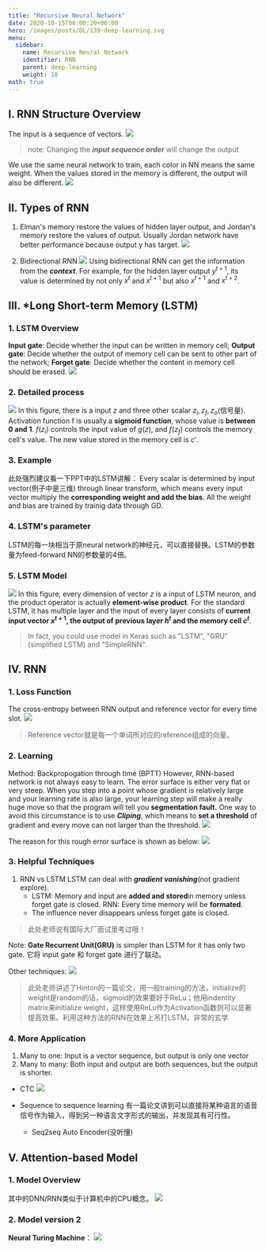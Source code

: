 ```yaml
---
title: "Recursive Neural Network"
date: 2020-10-15T06:00:20+06:00
hero: /images/posts/DL/139-deep-learning.svg
menu:
  sidebar:
    name: Recursive Neural Network
    identifier: RNN
    parent: deep-learning
    weight: 10
math: true
---
```



## I. RNN Structure Overview
The input is a sequence of vectors.
![](/images/posts/DL/RNN.JPG)
> note: Changing the ***input sequence order*** will change the output

We use the same neural network to train, each color in NN means the same weight. When the values stored in the memory is different, the output will also be different.
![](/images/posts/DL/stru.JPG)

## II. Types of RNN
1. Elman's memory restore the values of hidden layer output, and Jordan's memory restore the values of output. Usually Jordan network have better performance because output y has target.
![](/images/posts/DL/types.JPG)

2. Bidirectional RNN
![](/images/posts/DL/biRNN.JPG)
Using bidirectional RNN can get the information from the ***context***. For example, for the hidden layer output $y^{t+1}$, its value is determined by not only $x^t$ and $x^{t+1}$ but also $x^{t+1}$ and $x^{t+2}$.

## III. *Long Short-term Memory (LSTM)
### 1. LSTM Overview
**Input gate**: Decide whether the input can be written in memory cell;
**Output gate**: Decide whether the output of memory cell can be sent to other part of the network;
**Forget gate**: Decide whether the content in memory cell should be erased.
![](/images/posts/DL/LSTMoverview.JPG)

### 2. Detailed process
![](/images/posts/DL/RNNdetailed.JPG)
In this figure, there is a input $z$ and three other scalar $z_i, z_f, z_o$(信号量). Activation function f is usually a **sigmoid function**, whose value is **between 0 and 1**. $f(z_i)$ controls the input value of $g(z)$, and $f(z_f)$ controls the memory cell's value. The new value stored in the memory cell is $c'$.

### 3. Example
此处强烈建议看一下PPT中的LSTM讲解：
Every scalar is determined by input vector(例子中是三维) through linear transform, which means every input vector multiply the **corresponding weight and add the bias**. All the weight and bias are trained by trainig data through GD.

### 4. LSTM's parameter
LSTM的每一块相当于原neural network的神经元，可以直接替换。LSTM的参数量为feed-forward NN的参数量的4倍。

### 5. LSTM Model
![](/images/posts/DL/LSTM.JPG)
In this figure, every dimension of vector $z$ is a input of LSTM neuron, and the product operator is actually **element-wise product**.
For the standard LSTM, it has multiple layer and the input of every layer consists of **current input vector $x^{t+1}$, the output of previous layer $h^t$ and the memory cell $c^t$**. 

> In fact, you could use model in Keras such as "LSTM", "GRU"(simplified LSTM) and "SimpleRNN".

## IV. RNN
### 1. Loss Function
The cross-entropy between RNN output and reference vector for every time slot.
![](/images/posts/DL/cost.JPG)
> Reference vector就是每一个单词所对应的reference组成的向量。
### 2. Learning
Method: Backpropogation through time (BPTT)
However, RNN-based network is not always easy to learn. The error surface is either very flat or very steep. When you step into a point whose gradient is relatively large and your learning rate is also large, your learning step will make a really huge move so that the program will tell you **segmentation fault.**
One way to avoid this circumstance is to use ***Cliping***, which means to **set a threshold** of gradient and every move can not larger than the threshold.
![](/images/posts/DL/threshold.JPG)

The reason for this rough error surface is shown as below:
![](/images/posts/DL/example.JPG)

### 3. Helpful Techniques
1. RNN vs LSTM
LSTM can deal with ***gradient vanishing***(not gradient explore).
    - LSTM: Memory and input are **added and stored**in memory unless forget gate is closed.
    RNN: Every time memory will be **formated**. 
    - The influence never disappears unless forget gate is closed.
> 此处老师说有国际大厂面试里考过哦！

Note: **Gate Recurrent Unit(GRU)** is simpler than LSTM for it has only two gate. 它将 input gate 和 forget gate 进行了联动。

Other techniques: 
![](/images/posts/DL/other.JPG)
> 此处老师讲述了Hinton的一篇论文，用一般training的方法，initialize的weight是random的话，sigmoid的效果要好于ReLu；他用indentity matrix来initialize weight，这样使用ReLu作为Activation函数则可以显著提高效果。利用这种方法的RNN在效果上吊打LSTM。非常的玄学

### 4. More Application
1. Many to one:
Input is a vector sequence, but output is only one vector
2. Many to many:
Both input and output are both sequences, but the output is shorter.
- CTC
![](/images/posts/DL/CTC.JPG)

- Sequence to sequence learning
有一篇论文讲到可以直接将某种语言的语音信号作为输入，得到另一种语言文字形式的输出，并发现其有可行性。
    - Seq2seq Auto Encoder(没听懂)

## V. Attention-based Model
### 1. Model Overview
其中的DNN/RNN类似于计算机中的CPU概念。
![](/images/posts/DL/ABM.JPG)
### 2. Model version 2
**Neural Turing Machine**：
![](/images/posts/DL/ABM2.JPG)

